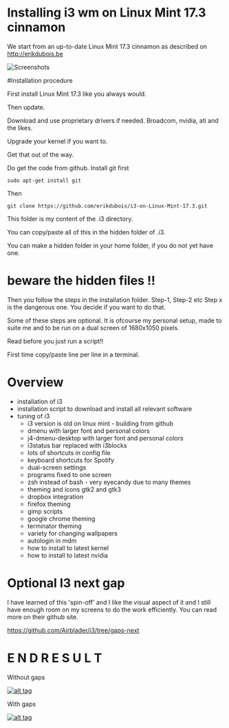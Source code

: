 # Installing i3 wm on Linux Mint 17.3 cinnamon

We start from an up-to-date Linux Mint 17.3 cinnamon as described on 
http://erikdubois.be


![Screenshots](http://i.imgur.com/l0Ecx5O.png)



#Installation procedure

First install Linux Mint 17.3 like you always would.

Then update.

Download and use proprietary drivers if needed.
Broadcom, nvidia, ati and the likes.

Upgrade your kernel if you want to. 

Get that out of the way. 

Do get the code from github. Install git first

	sudo apt-get install git

Then

	git clone https://github.com/erikdubois/i3-on-Linux-Mint-17.3.git

This folder is my content of the .i3 directory.

You can copy/paste all of this in the hidden folder of .i3.

You can make a hidden folder in your home folder, if you do not yet have one.

# beware the hidden files !! 

Then you follow the steps in the installation folder. Step-1, Step-2 etc Step x is the dangerous one. You decide if you want to do that.

Some of these steps are optional. It is ofcourse my personal setup, made to suite me and to be run on a dual screen of 1680x1050 pixels.

Read before you just run a script!!

First time copy/paste line per line in a terminal.

# Overview

- installation of i3
- installation script to download and install all relevant software
- tuning of i3
	- i3 version is old on linux mint - building from github
	- dmenu with larger font and personal colors
	- j4-dmenu-desktop with larger font and personal colors
	- i3status bar replaced with i3blocks
	- lots of shortcuts in config file
	- keyboard shortcuts for Spotify
	- dual-screen settings
	- programs fixed to one screen
	- zsh instead of bash - very eyecandy due to many themes
	- theming and icons gtk2 and gtk3
	- dropbox integration
	- firefox theming
	- gimp scripts
	- google chrome theming
	- terminator theming
	- variety for changing wallpapers
	- autologin in mdm
	- how to install to latest kernel
	- how to install to latest nvidia

# Optional I3 next gap

I have learned of this 'spin-off' and I like the visual aspect of it and I still have enough room on my screens to do the work efficiently.
You can read more on their github site.

https://github.com/Airblader/i3/tree/gaps-next


# E N D   R E S U L T

Without gaps

<a target="_blank" href="http://erikdubois.be/wp-content/uploads/2015/05/i3_on_linux_mint_17_1.png">
<img style="max-width:100%;" data-canonical-src="http://erikdubois.be/wp-content/uploads/2015/05/i3_on_linux_mint_17_1.png" alt="alt tag" src="http://erikdubois.be/wp-content/uploads/2015/05/i3_on_linux_mint_17_1.png">
</a>

With gaps

<a target="_blank" href="http://erikdubois.be/wp-content/uploads/2015/05/mintyi3withgaps.png">
<img style="max-width:100%;" data-canonical-src="http://erikdubois.be/wp-content/uploads/2015/05/mintyi3withgaps.png" alt="alt tag" src="http://erikdubois.be/wp-content/uploads/2015/05/mintyi3withgaps.png">
</a>

